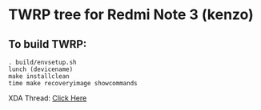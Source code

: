 # TWRP tree for Redmi Note 3 (kenzo)

To build TWRP:
--------------


    . build/envsetup.sh
    lunch (devicename)
    make installclean
    time make recoveryimage showcommands

XDA Thread: [Click Here](http://forum.xda-developers.com/redmi-note-3/development/official-twrp-3-0-2-0-recovery-redmi-t3352966)
